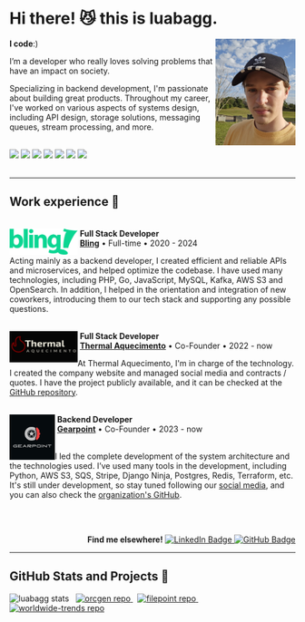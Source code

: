 <h1>Hi there! 😼 this is luabagg.</h1>

<a href="./images" target="_blank">
    <img src="./images/luabagg.jpg" width="28%" align="right" alt="luabagg"/>
</a>

<div align="left">
    <p><strong>I code</strong>:)</p>
    <p>I’m a developer who really loves solving problems that  have an impact on society.</p>
    <p>
        Specializing in backend development, I'm passionate about building great products. Throughout my career, I've worked on various aspects of systems design, including API design, storage solutions, messaging queues, stream processing, and more.
    </p>
    <br />
    <img height="26px" src="https://img.shields.io/badge/PHP-777BB4?style=for-the-badge&logoColor=white"/>
    <img height="26px" src="https://img.shields.io/badge/Python-3776AB?style=for-the-badge&logoColor=white"/>
    <img height="26px" src="https://img.shields.io/badge/Go-00ADD8?style=for-the-badge&logoColor=white"/>
    <img height="26px" src="https://img.shields.io/badge/JavaScript-F7DF1E?style=for-the-badge&logoColor=black"/>
    <img height="26px" src="https://img.shields.io/badge/mysql-4479A1?style=for-the-badge&logoColor=white"/>
    <img height="26px" src="https://img.shields.io/badge/CSS3-1572B6?style=for-the-badge&logoColor=white"/>
    <img height="26px" src="https://img.shields.io/badge/HTML5-E34F26?style=for-the-badge&logoColor=white"/>
</div>

<br />
<hr />

<div>
    <h2>Work experience 🚀</h2>
    <br />
    <div>
        <div>
            <img src="./images/bling.svg" width="120px" height="46px" align="left" alt="Bling logo"/>
            &nbsp;<strong>Full Stack Developer</strong>
            <br />
            &nbsp;<a href="https://www.bling.com.br/"><strong>Bling</strong></a> • Full-time • 2020 - 2024
        </div>
        <p>
            Acting mainly as a backend developer, I created efficient and reliable APIs and microservices, and helped optimize the codebase. I have used many technologies, including PHP, Go, JavaScript, MySQL, Kafka, AWS S3 and OpenSearch. In addition, I helped in the orientation and integration of new coworkers, introducing them to our tech stack and supporting any possible questions.
        </p>
    </div>
    <br />
    <div>
        <div>
            <img src="./images/thermal-aquecimento.png" width="120px" height="55px" align="left" alt="Thermal Aquecimento logo"/>
            &nbsp;<strong>Full Stack Developer</strong>
            <br />
            &nbsp;<a href="https://thermalaquecimento.com.br/"><strong>Thermal Aquecimento</strong></a> • Co-Founder • 2022 - now
        </div>
        <p>
            At Thermal Aquecimento, I'm in charge of the technology. I created the company website and managed social media and contracts / quotes. I have the project publicly available, and it can be checked at the <a href="https://github.com/luabagg/thermalaquec" alt="Github link">GitHub repository</a>.
        </p>
    </div>
    <br />
    <div>
        <div>
            <img src="./images/gearpoint.svg" width="80px" height="80px" align="left" alt="Gearpoint logo"/>
            &nbsp;<strong>Backend Developer</strong>
            <br />
            &nbsp;<a href="https://instagram.com/gearpoint.br"><strong>Gearpoint</strong></a> • Co-Founder • 2023 - now
        </div>
        <br />
        <p>
            I led the complete development of the system architecture and the technologies used. I’ve used many tools in the development, including Python, AWS S3, SQS, Stripe, Django Ninja, Postgres, Redis, Terraform, etc. It's still under development, so stay tuned following our <a href="https://instagram.com/gearpoint.br">social media</a>, and you can also check the <a href="https://github.com/gearpoint" alt="Organization link">organization's GitHub</a>.
        </p>
    </div>
</div>

<br /><br />

<div align="right">
    <b>Find me elsewhere!</b>
    <a href="https://www.linkedin.com/in/luabagg" target="_blank">
        <img height="18px" src="https://img.shields.io/badge/Luan Baggio-0077B5?style=for-the-badge&logo=linkedin&logoColor=white" alt="LinkedIn Badge"/>
    </a>
    <a href="https://github.com/luabagg" target="_blank">
        <img height="18px" src="https://img.shields.io/github/followers/luabagg?label=follow&style=social" alt="GitHub Badge"/>
    </a>
</div>

<hr />

<div>
    <h2>GitHub Stats and Projects 📌</h2>
    <img height="150px" src="https://github-readme-stats.vercel.app/api/top-langs/?username=luabagg&hide=html&layout=compact&theme=cobalt" alt="luabagg stats"/>
    &nbsp;
    <a href="https://github.com/luabagg/orcgen" target="_blank">
        <img height="150px" width="335px" src="https://github-readme-stats.vercel.app/api/pin/?username=luabagg&repo=orcgen&theme=cobalt" alt="orcgen repo"/>
    </a>
    &nbsp;
    <a href="https://github.com/gearpoint/filepoint" target="_blank">
        <img height="150px" width="335px" src="https://github-readme-stats.vercel.app/api/pin/?username=gearpoint&repo=filepoint&theme=cobalt" alt="filepoint repo"/>
    </a>
    &nbsp;
    <a href="https://github.com/luabagg/worldwide-trends" target="_blank">
        <img height="150px" width="335px" src="https://github-readme-stats.vercel.app/api/pin/?username=luabagg&repo=worldwide-trends&theme=cobalt" alt="worldwide-trends repo"/>
    </a>
</div>
